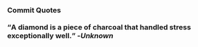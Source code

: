 ### Commit Quotes <br> <br> <q>A diamond is a piece of charcoal that handled stress exceptionally well.</q> -<em>Unknown</em>
